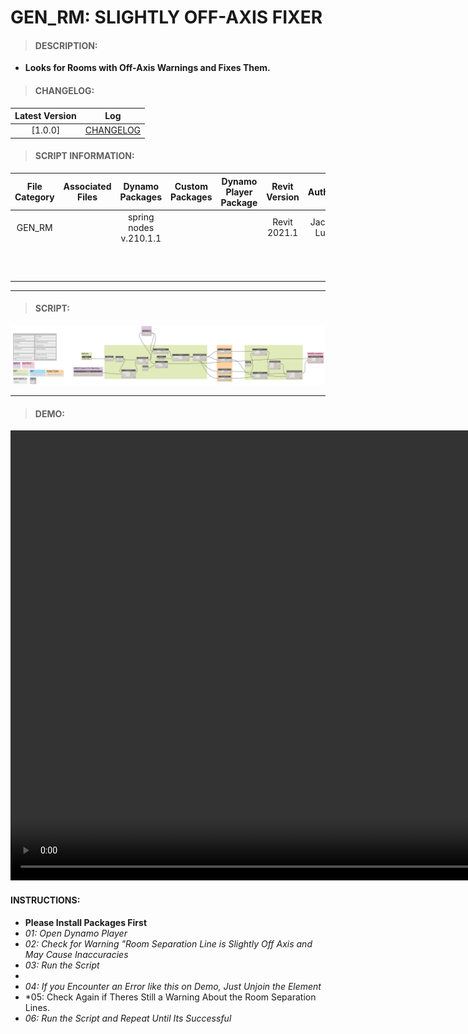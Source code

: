# GEN_RM: SLIGHTLY OFF-AXIS FIXER

> #### DESCRIPTION: 
- **Looks for Rooms with Off-Axis Warnings and Fixes Them.**

> #### CHANGELOG:

| Latest Version | Log |
| :-------: | :----: | 
|[1.0.0] | [CHANGELOG](/_scripts/_general/ROOMS/changelog/GEN_RM_SlightlyoffAxisFixer.md) |

> #### SCRIPT INFORMATION: 

| File Category | Associated Files | Dynamo Packages | Custom Packages | Dynamo Player Package | Revit Version | Author | Modified By | File Name & Location
| :-------: | :----: | :---: | :---: | :---: | :---: | :---: | :--: | :--:
| GEN_RM |  | spring nodes v.210.1.1 |  | | Revit 2021.1 | Jacky Luk | | GEN_RM_SlightlyoffAxisFixer
| | | | | | | | | (https://bimcapcom.sharepoint.com/:u:/s/BCP-Main/EY3wGPhZFeRErSFA1E7EBQYBRu3dRs0dp1S3zdwDk82gFA?e=7k1UkX)

----------------------------------------------------------------
> #### SCRIPT: 
<img src="./_scripts/_general/ROOMS/images/GEN_RM_SlightlyoffAxisFixer.png">


------------------------------------------------------------------------------

> #### **DEMO**: 

<video width="1280" height="720" controls>
 <source src="./_scripts/_general/ROOMS/demo/GEN_RM_SlightlyoffAxisFixer.mp4" type="video/mp4">
</video>

#### INSTRUCTIONS: 
- **Please Install Packages First**
- *01: Open Dynamo Player*
- *02: Check for Warning "Room Separation Line is Slightly Off Axis and May Cause Inaccuracies*
- *03: Run the Script*
- <error>
- *04: If you Encounter an Error like this on Demo, Just Unjoin the Element*
- *05: Check Again if Theres Still a Warning About the Room Separation Lines.
- *06: Run the Script and Repeat Until Its Successful*
